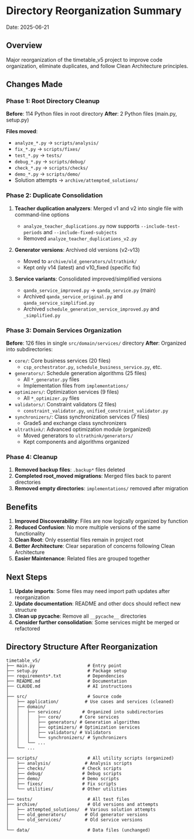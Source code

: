 # Directory Reorganization Summary

Date: 2025-06-21

## Overview
Major reorganization of the timetable_v5 project to improve code organization, eliminate duplicates, and follow Clean Architecture principles.

## Changes Made

### Phase 1: Root Directory Cleanup
**Before**: 114 Python files in root directory
**After**: 2 Python files (main.py, setup.py)

**Files moved**:
- `analyze_*.py` → `scripts/analysis/`
- `fix_*.py` → `scripts/fixes/`
- `test_*.py` → `tests/`
- `debug_*.py` → `scripts/debug/`
- `check_*.py` → `scripts/checks/`
- `demo_*.py` → `scripts/demo/`
- Solution attempts → `archive/attempted_solutions/`

### Phase 2: Duplicate Consolidation
1. **Teacher duplication analyzers**: Merged v1 and v2 into single file with command-line options
   - `analyze_teacher_duplications.py` now supports `--include-test-periods` and `--include-fixed-subjects`
   - Removed `analyze_teacher_duplications_v2.py`

2. **Generator versions**: Archived old versions (v2-v13)
   - Moved to `archive/old_generators/ultrathink/`
   - Kept only v14 (latest) and v10_fixed (specific fix)

3. **Service variants**: Consolidated improved/simplified versions
   - `qanda_service_improved.py` → `qanda_service.py` (main)
   - Archived `qanda_service_original.py` and `qanda_service_simplified.py`
   - Archived `schedule_generation_service_improved.py` and `_simplified.py`

### Phase 3: Domain Services Organization
**Before**: 126 files in single `src/domain/services/` directory
**After**: Organized into subdirectories:

- `core/`: Core business services (20 files)
  - `csp_orchestrator.py`, `schedule_business_service.py`, etc.
- `generators/`: Schedule generation algorithms (25 files)
  - All `*_generator.py` files
  - Implementation files from `implementations/`
- `optimizers/`: Optimization services (9 files)
  - All `*_optimizer.py` files
- `validators/`: Constraint validators (2 files)
  - `constraint_validator.py`, `unified_constraint_validator.py`
- `synchronizers/`: Class synchronization services (7 files)
  - Grade5 and exchange class synchronizers
- `ultrathink/`: Advanced optimization module (organized)
  - Moved generators to `ultrathink/generators/`
  - Kept components and algorithms organized

### Phase 4: Cleanup
1. **Removed backup files**: `.backup*` files deleted
2. **Completed root_moved migrations**: Merged files back to parent directories
3. **Removed empty directories**: `implementations/` removed after migration

## Benefits

1. **Improved Discoverability**: Files are now logically organized by function
2. **Reduced Confusion**: No more multiple versions of the same functionality
3. **Clean Root**: Only essential files remain in project root
4. **Better Architecture**: Clear separation of concerns following Clean Architecture
5. **Easier Maintenance**: Related files are grouped together

## Next Steps

1. **Update imports**: Some files may need import path updates after reorganization
2. **Update documentation**: README and other docs should reflect new structure
3. **Clean up pycache**: Remove all `__pycache__` directories
4. **Consider further consolidation**: Some services might be merged or refactored

## Directory Structure After Reorganization

```
timetable_v5/
├── main.py                    # Entry point
├── setup.py                   # Package setup
├── requirements*.txt          # Dependencies
├── README.md                  # Documentation
├── CLAUDE.md                  # AI instructions
│
├── src/                       # Source code
│   ├── application/          # Use cases and services (cleaned)
│   ├── domain/              
│   │   ├── services/        # Organized into subdirectories
│   │   │   ├── core/       # Core services
│   │   │   ├── generators/ # Generation algorithms
│   │   │   ├── optimizers/ # Optimization services
│   │   │   ├── validators/ # Validators
│   │   │   └── synchronizers/ # Synchronizers
│   │   └── ...
│   └── ...
│
├── scripts/                   # All utility scripts (organized)
│   ├── analysis/             # Analysis scripts
│   ├── checks/              # Check scripts
│   ├── debug/               # Debug scripts
│   ├── demo/                # Demo scripts
│   ├── fixes/               # Fix scripts
│   └── utilities/           # Other utilities
│
├── tests/                     # All test files
├── archive/                   # Old versions and attempts
│   ├── attempted_solutions/  # Various solution attempts
│   ├── old_generators/       # Old generator versions
│   └── old_services/         # Old service versions
│
└── data/                      # Data files (unchanged)
```